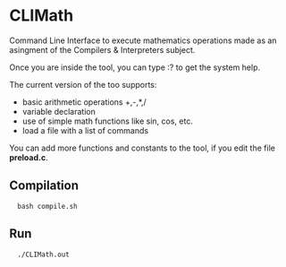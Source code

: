 # CLIMath

Command Line Interface to execute mathematics operations made as an asingment of the Compilers &amp; Interpreters subject.

Once you are inside the tool, you can type :? to get the system help.

The current version of the too supports:

- basic arithmetic operations +,-,*,/
- variable declaration
- use of simple math functions like sin, cos, etc.
- load a file with a list of commands

You can add more functions and constants to the tool, if you edit the file **preload.c**.

## Compilation

```
  bash compile.sh
```

## Run

```
  ./CLIMath.out
```
